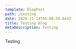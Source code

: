```yaml
---
template: BlogPost
path: /testing
date: 2020-11-14T05:00:59.843Z
title: Testing Blog
metaDescription: Testing
---
```

Testing